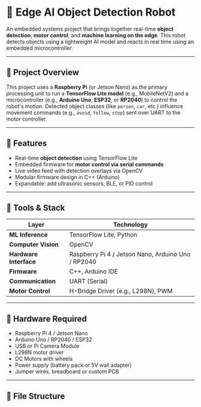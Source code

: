 # 🤖 Edge AI Object Detection Robot

An embedded systems project that brings together real-time **object detection**, **motor control**, and **machine learning on the edge**. This robot detects objects using a lightweight AI model and reacts in real time using an embedded microcontroller.

---

## 📸 Project Overview

This project uses a **Raspberry Pi** (or Jetson Nano) as the primary processing unit to run a **TensorFlow Lite model** (e.g., MobileNetV2) and a microcontroller (e.g., **Arduino Uno**, **ESP32**, or **RP2040**) to control the robot's motion. Detected object classes (like `person`, `car`, etc.) influence movement commands (e.g., `avoid`, `follow`, `stop`) sent over UART to the motor controller.

---

## 🧠 Features

- Real-time **object detection** using TensorFlow Lite
- Embedded firmware for **motor control via serial commands**
- Live video feed with detection overlays via OpenCV
- Modular firmware design in C++ (Arduino)
- Expandable: add ultrasonic sensors, BLE, or PID control

---

## 🧰 Tools & Stack

| Layer | Technology |
|-------|------------|
| **ML Inference** | TensorFlow Lite, Python |
| **Computer Vision** | OpenCV |
| **Hardware Interface** | Raspberry Pi 4 / Jetson Nano, Arduino Uno / RP2040 |
| **Firmware** | C++, Arduino IDE |
| **Communication** | UART (Serial) |
| **Motor Control** | H-Bridge Driver (e.g., L298N), PWM |

---

## 🔌 Hardware Required

- Raspberry Pi 4 / Jetson Nano
- Arduino Uno / RP2040 / ESP32
- USB or Pi Camera Module
- L298N motor driver
- DC Motors with wheels
- Power supply (battery pack or 5V wall adapter)
- Jumper wires, breadboard or custom PCB

---

## 🧾 File Structure

